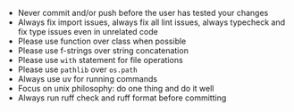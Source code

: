 - Never commit and/or push before the user has tested your changes
- Always fix import issues, always fix all lint issues, always typecheck and fix type issues even in unrelated code
- Please use function over class when possible
- Please use f-strings over string concatenation
- Please use `with` statement for file operations
- Please use `pathlib` over `os.path`
- Always use uv for running commands
- Focus on unix philosophy: do one thing and do it well
- Always run ruff check and ruff format before committing
